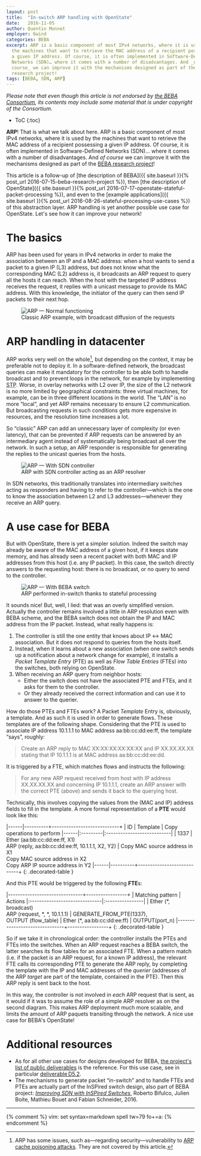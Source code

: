 ```yaml
---
layout: post
title:  "In-switch ARP handling with OpenState"
date:   2016-11-05
author: Quentin Monnet
employer: 6wind
categories: BEBA
excerpt: ARP is a basic component of most IPv4 networks, where it is used by
  the machines that want to retrieve the MAC address of a recipient possessing
  a given IP address. Of course, it is often implemented in Software-Defined
  Networks (SDN)… where it comes with a number of disadvantages. And _of
  course_ we can improve it with the mechanisms designed as part of the BEBA
  research project!
tags: [BEBA, SDN, ARP]
---
```


_Please note that even though this article is not endorsed by [the BEBA
Consortium](http://www.beba-project.eu/our-team), its contents may include some
material that is under copyright of the Consortium._

* ToC
{:toc}

**ARP**! That is what we talk about here. ARP is a basic component of most IPv4
networks, where it is used by the machines that want to retrieve the MAC
address of a recipient possessing a given IP address. Of course, it is often
implemented in Software-Defined Networks (SDN)… where it comes with a number of
disadvantages. And _of course_ we can improve it with the mechanisms designed
as part of the [BEBA research project](http://www.beba-project.eu/)!

This article is a follow-up of [the description of BEBA]({{ site.baseurl }}{%
post_url 2016-07-15-beba-research-project %}), then [the description of
OpenState]({{ site.baseurl }}{% post_url
2016-07-17-openstate-stateful-packet-processing %}), and even to the [example
applications]({{ site.baseurl }}{% post_url
2016-08-26-stateful-processing-use-cases %}) of this abstraction layer. ARP
handling is yet another possible use case for OpenState. Let's see how it can
improve your network!

# The basics

ARP has been used for years in IPv4 networks in order to make the association
between an IP and a MAC address: when a host wants to send a packet to a given
IP (L3) address, but does not know what the corresponding MAC (L2) address is,
it broadcasts an ARP request to query all the hosts it can reach. When the host
with the targeted IP address receives the request, it replies with a unicast
message to provide its MAC address. With this knowledge, the initiator of the
query can then send IP packets to their next hop.

<figure>
  <img src="{{ site.baseurl }}/img/net/arp_old.svg" alt="ARP — Normal functioning"/>
  <figcaption>
    Classic ARP example, with broadcast diffusion of the requests
  </figcaption>
</figure>

# ARP handling in datacenter

ARP works very well on the whole[^1], but depending on the context, it may be
preferable not to deploy it. In a software-defined network, the broadcast
queries can make it mandatory for the controller to be able both to handle
broadcast and to prevent loops in the network, for example by implementing
<acronym title="Spanning Tree Protocol">STP</acronym>. Worse, in overlay
networks with L2 over IP, the size of the L2 network is no more limited by
geographical constraints: three virtual machines, for example, can be in three
different locations in the world. The “LAN” is no more “local”, and yet ARP
remains necessary to ensure L2 communication. But broadcasting requests in such
conditions gets more expensive in resources, and the resolution time increases
a lot.

[^1]: ARP has some issues, such as—regarding security—vulnerability to
      [ARP cache poisoning attacks](https://en.wikipedia.org/wiki/ARP_spoofing).
      They are not covered by this article.

So “classic” ARP can add an unnecessary layer of complexity (or even latency),
that can be prevented if ARP requests can be answered by an intermediary agent
instead of systematically being broadcast all over the network. In such a
setup, an ARP responder is responsible for generating the replies to the
unicast queries from the hosts.

<figure>
  <img src="{{ site.baseurl }}/img/net/arp_sdn.svg" alt="ARP — With SDN controller"/>
  <figcaption>
    ARP with SDN controller acting as an ARP resolver
  </figcaption>
</figure>

In SDN networks, this traditionally translates into intermediary switches
acting as responders and having to refer to the controller—which is the one to
know the association between L2 and L3 addresses—whenever they receive an ARP
query.

# A use case for BEBA

But with OpenState, there is yet a simpler solution. Indeed the switch may
already be aware of the MAC address of a given host, if it keeps state memory,
and has already seen a recent packet with both MAC and IP addresses from this
host (i.e. any IP packet). In this case, the switch directly answers to the
requesting host: there is no broadcast, or no query to send to the controller.

<figure>
  <img src="{{ site.baseurl }}/img/net/arp_beba.svg" alt="ARP — With BEBA switch"/>
  <figcaption>
    ARP performed in-switch thanks to stateful processing
  </figcaption>
</figure>

It sounds nice! But, well, I lied: that was an overly simplified version.
Actually the controller remains involved a little in ARP resolution even with
BEBA scheme, and the BEBA switch does not obtain the IP and MAC address from
the IP packet. Instead, what really happens is:

1. The controller is still the one entity that knows about IP ↔ MAC
   association. But it does not respond to queries from the hosts itself.
2. Instead, when it learns about a new association (when one switch sends up a
   notification about a network change for example), it installs a _Packet
   Template Entry_ (PTE) as well as _Flow Table Entries_ (FTEs) into the
   switches, both relying on OpenState.
3. When receiving an ARP query from neighbor hosts:
      * Either the switch does not have the associated PTE and FTEs, and it
        asks for them to the controller.
      * Or they already received the correct information and can use it to
        answer to the querier.

How do those PTEs and FTEs work? A Packet _Template_ Entry is, obviously, a
template. And as such it is used in order to generate flows. These templates
are of the following shape. Considering that the PTE is used to associate IP
address 10.1.1.1 to MAC address aa:bb:cc:dd:ee:ff, the template “says”,
roughly:

> Create an ARP reply to MAC XX:XX:XX:XX:XX:XX and IP XX.XX.XX.XX stating that
> IP 10.1.1.1 is at MAC address aa:bb:cc:dd:ee:dd.

It is triggered by a FTE, which matches flows and instructs the following:

> For any new ARP request received from host with IP address XX.XX.XX.XX and
> concerning IP 10.1.1.1, create an ARP answer with the correct PTE (above) and
> sends it back to the querying host.

Technically, this involves copying the values from the (MAC and IP) address
fields to fill in the template. A more formal representation of a **PTE** would
look like this:

|------|----------+----------------------------+
| ID   | Template | Copy operations to perform
|------|:---------|:---------------------------|
| 1337 | Ether (aa:bb:cc:dd:ee:ff, X1)<br />ARP (reply, aa:bb:cc:dd:ee:ff, 10.1.1.1, X2, Y2) | Copy MAC source address in X1<br />Copy MAC source address in X2<br />Copy ARP IP source address in Y2
|------|----------+----------------------------+
{: .decorated-table }

And this PTE would be triggered by the following **FTE**s:

|-------------------------------+-----------------+
| Matching pattern              | Actions
|:------------------------------|:----------------|
| Ether (\*, broadcast)<br />ARP (request, \*, \*, 10.1.1.1) | GENERATE\_FROM\_PTE(1337),<br />OUTPUT (flow\_table)
| Ether (\*, aa:bb:cc:dd:ee:ff) | OUTPUT(port\_n)
|-------------------------------+-----------------+
{: .decorated-table }

So if we take it in chronological order: the controller installs the PTEs and
FTEs into the switches. When an ARP request reaches a BEBA switch, the latter
searches its flow tables for an associated FTE. When a pattern match (i.e. if
the packet _is_ an ARP request, for a known IP address), the relevant FTE calls
its corresponding PTE to generate the ARP reply, by completing the template
with the IP and MAC addresses of the _querier_ (addresses of the ARP _target_
are part of the template, contained in the PTE). Then this ARP reply is sent
back to the host.

In this way, the controller is not involved in _each_ ARP request that is sent,
as it would if it was to assume the role of a simple ARP resolver as on the
second diagram. This makes ARP deployment much more scalable, and limits the
amount of ARP paquets transiting through the network. A nice use case for
BEBA's OpenState!

# Additional resources

* As for all other use cases for designs developed for BEBA, [the project's
  list of public
  deliverables](http://www.beba-project.eu/dissemination/public-deliverables)
  is the reference. For this use case, see in particular
  [deliverable D5.2][D5.2].
* The mechanisms to generate packet “in-switch” and to handle FTEs and PTEs
  are actually part of the InSPired switch design, also part of BEBA project:
  [_Improving SDN with InSPired
  Switches_](http://conferences.sigcomm.org/sosr/2016/papers/sosr_paper42.pdf),
  Roberto Bifulco, Julien Boite, Mathieu Bouet and Fabian Schneider, 2016.

[D5.2]: http://www.beba-project.eu/public_deliverables/BEBA_D5.2.pdf

---

{% comment %} vim: set syntax=markdown spell tw=79 fo+=a: {% endcomment %}
